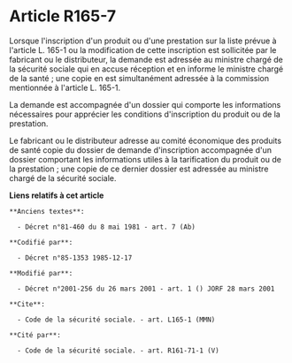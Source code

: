 # Article R165-7

Lorsque l'inscription d'un produit ou d'une prestation sur la liste prévue à l'article L. 165-1 ou la modification de cette
inscription est sollicitée par le fabricant ou le distributeur, la demande est adressée au ministre chargé de la sécurité
sociale qui en accuse réception et en informe le ministre chargé de la santé ; une copie en est simultanément adressée à la
commission mentionnée à l'article L. 165-1.

La demande est accompagnée d'un dossier qui comporte les informations nécessaires pour apprécier les conditions d'inscription
du produit ou de la prestation.

Le fabricant ou le distributeur adresse au comité économique des produits de santé copie du dossier de demande d'inscription
accompagnée d'un dossier comportant les informations utiles à la tarification du produit ou de la prestation ; une copie de
ce dernier dossier est adressée au ministre chargé de la sécurité sociale.

**Liens relatifs à cet article**

	**Anciens textes**:

	  - Décret n°81-460 du 8 mai 1981 - art. 7 (Ab)

	**Codifié par**:

	  - Décret n°85-1353 1985-12-17

	**Modifié par**:

	  - Décret n°2001-256 du 26 mars 2001 - art. 1 () JORF 28 mars 2001

	**Cite**:

	  - Code de la sécurité sociale. - art. L165-1 (MMN)

	**Cité par**:

	  - Code de la sécurité sociale. - art. R161-71-1 (V)
